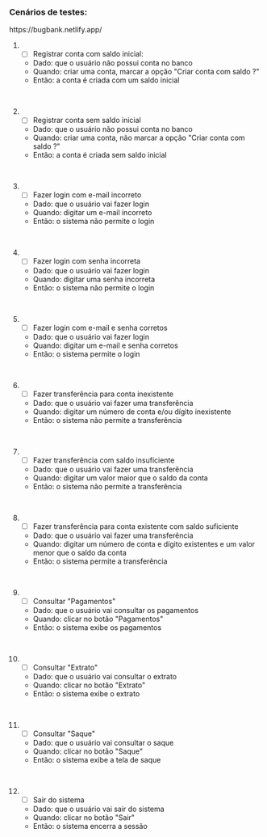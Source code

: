 <h3>Cenários de testes:</h3>
https://bugbank.netlify.app/

1) - [ ] Registrar conta com saldo inicial:
   - Dado: que o usuário não possui conta no banco
   - Quando: criar uma conta, marcar a opção "Criar conta com saldo ?"
   - Então: a conta é criada com um saldo inicial
   <p><br /></p>
2) - [ ] Registrar conta sem saldo inicial
   - Dado: que o usuário não possui conta no banco
   - Quando: criar uma conta, não marcar a opção "Criar conta com saldo ?"
   - Então: a conta é criada sem saldo inicial
    <p><br /></p>
3) - [ ] Fazer login com e-mail incorreto
   - Dado: que o usuário vai fazer login
   - Quando: digitar um e-mail incorreto
   - Então: o sistema não permite o login
     <p><br /></p>
4) - [ ] Fazer login com senha incorreta
   - Dado: que o usuário vai fazer login
   - Quando: digitar uma senha incorreta
   - Então: o sistema não permite o login
     <p><br /></p>
5) - [ ] Fazer login com e-mail e senha corretos
   - Dado: que o usuário vai fazer login
   - Quando: digitar um e-mail e senha corretos
   - Então: o sistema permite o login
     <p><br /></p>
6) - [ ] Fazer transferência para conta inexistente
   - Dado: que o usuário vai fazer uma transferência
   - Quando: digitar um número de conta e/ou dígito inexistente
   - Então: o sistema não permite a transferência
     <p><br /></p>
7) - [ ] Fazer transferência com saldo insuficiente
   - Dado: que o usuário vai fazer uma transferência
   - Quando: digitar um valor maior que o saldo da conta
   - Então: o sistema não permite a transferência
     <p><br /></p>
8) - [ ] Fazer transferência para conta existente com saldo suficiente
   - Dado: que o usuário vai fazer uma transferência
   - Quando: digitar um número de conta e dígito existentes e um valor menor que o saldo da conta
   - Então: o sistema permite a transferência
     <p><br /></p>
9) - [ ] Consultar "Pagamentos"
   - Dado: que o usuário vai consultar os pagamentos
   - Quando: clicar no botão "Pagamentos"
   - Então: o sistema exibe os pagamentos
     <p><br /></p>
10) - [ ] Consultar "Extrato"
    - Dado: que o usuário vai consultar o extrato
    - Quando: clicar no botão "Extrato"
    - Então: o sistema exibe o extrato
      <p><br /></p>
11) - [ ] Consultar "Saque"
    - Dado: que o usuário vai consultar o saque
    - Quando: clicar no botão "Saque"
    - Então: o sistema exibe a tela de saque
      <p><br /></p>
12) - [ ] Sair do sistema
    - Dado: que o usuário vai sair do sistema
    - Quando: clicar no botão "Sair"
    - Então: o sistema encerra a sessão